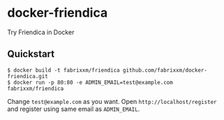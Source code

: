 docker-friendica
================

Try Friendica in Docker

Quickstart
----------

    $ docker build -t fabrixxm/friendica github.com/fabrixxm/docker-friendica.git
    $ docker run -p 80:80 -e ADMIN_EMAIL=test@example.com fabrixxm/friendica

Change `test@example.com` as you want.
Open `http://localhost/register` and register using same email as `ADMIN_EMAIL`.

